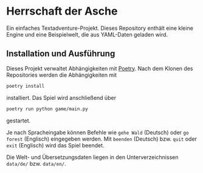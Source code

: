 # Herrschaft der Asche

Ein einfaches Textadventure-Projekt. Dieses Repository enthält eine kleine Engine und eine Beispielwelt, die aus YAML-Daten geladen wird.

## Installation und Ausführung

Dieses Projekt verwaltet Abhängigkeiten mit [Poetry](https://python-poetry.org/).
Nach dem Klonen des Repositories werden die Abhängigkeiten mit

```bash
poetry install
```

installiert. Das Spiel wird anschließend über

```bash
poetry run python game/main.py
```

gestartet.

Je nach Spracheingabe können Befehle wie `gehe Wald` (Deutsch) oder `go forest` (Englisch) eingegeben werden. Mit `beenden` (Deutsch) bzw. `quit` oder `exit` (Englisch) wird das Spiel beendet.

Die Welt- und Übersetzungsdaten liegen in den Unterverzeichnissen `data/de/` bzw. `data/en/`.
